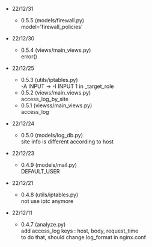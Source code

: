 * 22/12/31
    - 0.5.5 (models/firewall.py) <br>
        model='firewall_policies' <br>

* 22/12/30
    - 0.5.4 (views/main_views.py) <br>
        error() <br>

* 22/12/25
    - 0.5.3 (utils/iptables.py) <br>
        -A INPUT -> -I INPUT 1 in _target_role <br>
    - 0.5.2 (views/main_views.py) <br>
        access_log_by_site <br>
    - 0.5.1 (viewss/main_views.py) <br>
        access_log <br>

* 22/12/24
    - 0.5.0 (models/log_db.py) <br>
        site info is different according to host <br>

* 22/12/23
    - 0.4.9 (models/mail.py) <br>
        DEFAULT_USER <br>

* 22/12/21
    - 0.4.8 (utils/iptables.py) <br>
        not use iptc anymore <br>

* 22/12/11
    - 0.4.7 (analyze.py) <br>
        add access_log keys : host, body, request_time <br>
        to do that, should change log_format in nginx.conf <br>